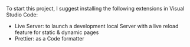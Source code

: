 To start this project, I suggest installing the following extensions in Visual Studio Code:
  *  Live Server: to launch a development local Server with a live reload feature for static & dynamic pages
  *  Prettier: as a Code formatter
